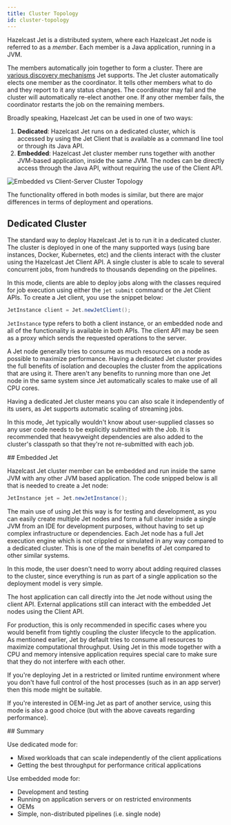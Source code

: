```yaml
---
title: Cluster Topology
id: cluster-topology
---
```


Hazelcast Jet is a distributed system, where each Hazelcast Jet node is
referred to as a *member*. Each member is a Java application, running in
a JVM.

The members automatically join together to form a cluster. There are
[various discovery
mechanisms](https://docs.hazelcast.org/docs/latest/manual/html-single/index.html#discovery-mechanisms)
Jet supports. The Jet cluster automatically elects one member as the
coordinator. It tells other members what to do and they report to it any
status changes. The coordinator may fail and the cluster will
automatically re-elect another one. If any other member fails, the
coordinator restarts the job on the remaining members.

Broadly speaking, Hazelcast Jet can be used in one of two ways:

1. **Dedicated**: Hazelcast Jet runs on a dedicated cluster,
   which is accessed by using the Jet Client that is available as a
   command line tool or through its Java API.
2. **Embedded**: Hazelcast Jet cluster member runs together with another
   JVM-based application, inside the same JVM. The nodes can be directly
   access through the Java API, without requiring the use of the Client
   API.

![Embedded vs Client-Server Cluster Topology](assets/deployment-options.png)

The functionality offered in both modes is similar, but there are
major differences in terms of deployment and operations.

## Dedicated Cluster

The standard way to deploy Hazelcast Jet is to run it in a dedicated
cluster. The cluster is deployed in one of the many
supported ways (using bare instances, Docker, Kubernetes, etc) and the
clients interact with the cluster using the Hazelcast Jet Client API. A
single cluster is able to scale to several concurrent jobs, from
hundreds to thousands depending on the pipelines.

In this mode, clients are able to deploy jobs along with the classes
required for job execution using either the `jet submit` command or the
Jet Client APIs. To create a Jet client, you use the snippet below:

```java
JetInstance client = Jet.newJetClient();
```

`JetInstance` type refers to both a client instance, or an embedded node
and all of the functionality is available in both APIs. The client API
may be seen as a proxy which sends the requested operations to the
server.

A Jet node generally tries to consume as much resources on a node as
possible to maximize performance. Having a dedicated Jet cluster
provides the full benefits of isolation and decouples the cluster from
the applications that are using it. There aren't any benefits to running
more than one Jet node in the same system since Jet automatically scales
to make use of all CPU cores.

Having a dedicated Jet cluster means you can also scale it independently
of its users, as Jet supports automatic scaling of streaming jobs.

In this mode, Jet typically wouldn't know about user-supplied classes so
any user code needs to be explicitly submitted with the Job. It is
recommended that heavyweight dependencies are also added to the
cluster's classpath so that they're not re-submitted with each job.

## Embedded Jet

Hazelcast Jet cluster member can be embedded and run inside the same JVM
with any other JVM based application. The code snipped below is all that
 is needed to create a Jet node:

```java
JetInstance jet = Jet.newJetInstance();
```

The main use of using Jet this way is for testing and development, as
you can easily create multiple Jet nodes and form a full cluster inside
a single JVM from an IDE for development purposes, without having to set
up complex infrastructure or dependencies. Each Jet node has a full Jet
execution engine which is not crippled or simulated in any way compared
to a dedicated cluster. This is one of the main benefits of Jet compared
to other similar systems.

In this mode, the user doesn't need to worry about adding required
classes to the cluster, since everything is run as part of a single
application so the deployment model is very simple.

The host application can call directly into the Jet node without using
the client API. External applications still can interact with the
embedded Jet nodes using the Client API.

For production, this is only recommended in specific cases where you
would benefit from tightly coupling the cluster lifecycle to the
application. As mentioned earlier, Jet by default tries to consume all
resources to maximize computational throughput. Using Jet in this mode
together with a CPU and memory intensive application requires special
care to make sure that they do not interfere with each other.

If you're deploying Jet in a restricted or limited runtime environment
where you don't have full control of the host processes (such as in an
app server) then this mode might be suitable.

If you're interested in OEM-ing Jet as part of another service, using
this mode is also a good choice (but with the above caveats regarding
performance).

## Summary

Use dedicated mode for:

- Mixed workloads that can scale independently of the client applications
- Getting the best throughput for performance critical applications

Use embedded mode for:

- Development and testing
- Running on application servers or on restricted environments
- OEMs
- Simple, non-distributed pipelines (i.e. single node)
